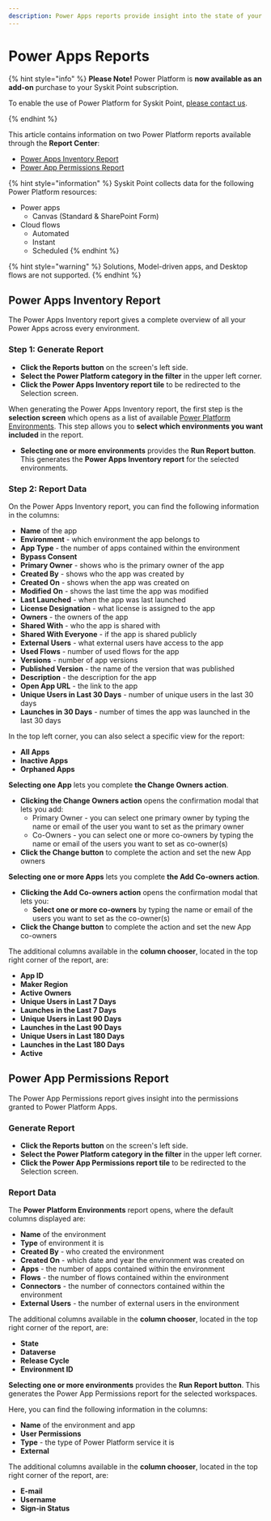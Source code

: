 ```yaml
---
description: Power Apps reports provide insight into the state of your Power Platform apps.
---
```


# Power Apps Reports

{% hint style="info" %}
**Please Note!** Power Platform is **now available as an add-on** purchase to your Syskit Point subscription. 

To enable the use of Power Platform for Syskit Point, [please contact us](https://www.syskit.com/contact-us-power-platform/).

{% endhint %}


This article contains information on two Power Platform reports available through the **Report Center**:

* [Power Apps Inventory Report](#power-apps-inventory-report)
* [Power App Permissions Report](#power-app-permissions-report)


{% hint style="information" %}
Syskit Point collects data for the following Power Platform resources:
* Power apps
  * Canvas (Standard & SharePoint Form)
* Cloud flows 
  * Automated
  * Instant
  * Scheduled
{% endhint %}

{% hint style="warning" %}
Solutions, Model-driven apps, and Desktop flows are not supported.
{% endhint %}


## Power Apps Inventory Report

The Power Apps Inventory report gives a complete overview of all your Power Apps across every environment.

### Step 1: Generate Report

* **Click the Reports button** on the screen's left side.
* **Select the Power Platform category in the filter** in the upper left corner.
* **Click the Power Apps Inventory report tile** to be redirected to the Selection screen.

When generating the Power Apps Inventory report, the first step is the **selection screen** which opens as a list of available [Power Platform Environments](power-platform-environments-reports.md). This step allows you to **select which environments you want included** in the report.

* **Selecting one or more environments** provides the **Run Report button**. This generates the **Power Apps Inventory report** for the selected environments. 

### Step 2: Report Data

On the Power Apps Inventory report, you can find the following information in the columns:

* **Name** of the app
* **Environment** - which environment the app belongs to
* **App Type** - the number of apps contained within the environment
* **Bypass Consent** 
* **Primary Owner** - shows who is the primary owner of the app 
* **Created By** - shows who the app was created by
* **Created On** - shows when the app was created on
* **Modified On** - shows the last time the app was modified
* **Last Launched** - when the app was last launched
* **License Designation** - what license is assigned to the app
* **Owners** - the owners of the app
* **Shared With** - who the app is shared with
* **Shared With Everyone** - if the app is shared publicly
* **External Users** - what external users have access to the app
* **Used Flows** - number of used flows for the app
* **Versions** - number of app versions
* **Published Version** - the name of the version that was published
* **Description** - the description for the app
* **Open App URL** - the link to the app
* **Unique Users in Last 30 Days** - number of unique users in the last 30 days
* **Launches in 30 Days** - number of times the app was launched in the last 30 days

In the top left corner, you can also select a specific view for the report:
* **All Apps**
* **Inactive Apps**
* **Orphaned Apps**

**Selecting one App** lets you complete **the Change Owners action**. 
* **Clicking the Change Owners action** opens the confirmation modal that lets you add:
  * Primary Owner - you can select one primary owner by typing the name or email of the user you want to set as the primary owner
  * Co-Owners - you can select one or more co-owners by typing the name or email of the users you want to set as co-owner(s)
* **Click the Change button** to complete the action and set the new App owners

**Selecting one or more Apps** lets you complete **the Add Co-owners action**. 
* **Clicking the Add Co-owners action** opens the confirmation modal that lets you:
  * **Select one or more co-owners** by typing the name or email of the users you want to set as the co-owner(s)
* **Click the Change button** to complete the action and set the new App co-owners

The additional columns available in the **column chooser**, located in the top right corner of the report, are:

* **App ID**
* **Maker Region**
* **Active Owners**
* **Unique Users in Last 7 Days**
* **Launches in the Last 7 Days**
* **Unique Users in Last 90 Days**
* **Launches in the Last 90 Days**
* **Unique Users in Last 180 Days**
* **Launches in the Last 180 Days**
* **Active**


## Power App Permissions Report

The Power App Permissions report gives insight into the permissions granted to Power Platform Apps.

### Generate Report

* **Click the Reports button** on the screen's left side.
* **Select the Power Platform category in the filter** in the upper left corner.
* **Click the Power App Permissions report tile** to be redirected to the Selection screen.

### Report Data

The **Power Platform Environments** report opens, where the default columns displayed are:
      
* **Name** of the environment
* **Type** of environment it is
* **Created By** - who created the environment
* **Created On** - which date and year the environment was created on
* **Apps** - the number of apps contained within the environment
* **Flows** - the number of flows contained within the environment
* **Connectors** - the number of connectors contained within the environment
* **External Users** - the number of external users in the environment

The additional columns available in the **column chooser**, located in the top right corner of the report, are:
      
* **State**
* **Dataverse**
* **Release Cycle**
* **Environment ID**

**Selecting one or more environments** provides the **Run Report button**. This generates the Power App Permissions report for the selected workspaces. 

Here, you can find the following information in the columns:

* **Name** of the environment and app
* **User Permissions** 
* **Type** - the type of Power Platform service it is
* **External** 

The additional columns available in the **column chooser**, located in the top right corner of the report, are:

* **E-mail**
* **Username**
* **Sign-in Status**